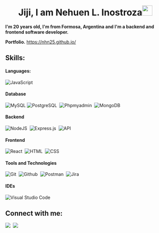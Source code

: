 
<h1 align="center">Jiji, I am <b>Nehuen L. Inostroza</b><img
src="https://github.com/blackcater/blackcater/raw/main/images/Hi.gif" height="32" /></h1>

**I'm 20 years old, I'm from Formosa, Argentina and I'm a backend and frontend software developer.**

**Portfolio.**<a> https://nhn25.github.io/</a> 


## **Skills:**

#### Languages:

![JavaScript](https://img.shields.io/badge/JavaScript-F7DF1E?style=for-the-badge&logo=javascript&logoColor=black)&nbsp;
#### Database

![MySQL](https://img.shields.io/badge/MySQL-00000F?style=for-the-badge&logo=mysql&logoColor=white)
![PostgreSQL](https://img.shields.io/badge/PostgreSQL-316192?style=for-the-badge&logo=postgresql&logoColor=white)&nbsp;
![Phpmyadmin](https://img.shields.io/badge/-Phpmyadmin-F89C0E?style=for-the-badge&logo=Phpmyadmin&logoColor=000)&nbsp;
![MongoDB](https://img.shields.io/badge/MongoDB-4EA94B?style=for-the-badge&logo=mongodb&logoColor=white)&nbsp;

#### Backend

![NodeJS](https://img.shields.io/badge/Node.js-43853D?style=for-the-badge&logo=node.js&logoColor=white)&nbsp; 
![Express.js](https://img.shields.io/badge/-ExpressJS-000?style=for-the-badge&logo=express)&nbsp;
![API](https://img.shields.io/badge/-API-000?style=for-the-badge&logo=fastapi)&nbsp;

#### Frontend
![React](https://img.shields.io/badge/-ReactJs-0077B5?style=for-the-badge&logo=React&logoColor=white)&nbsp;
![HTML](https://img.shields.io/badge/HTML5-E34F26?style=for-the-badge&logo=html5&logoColor=white)&nbsp;
![CSS](https://img.shields.io/badge/CSS-2965f1?&style=for-the-badge&logo=css3&logoColor=white)&nbsp;


#### Tools and Technologies
![Git](https://img.shields.io/badge/GIT-E44C30?style=for-the-badge&logo=git&logoColor=white)&nbsp;
![Github](https://img.shields.io/badge/github%20-%23121011.svg?&style=for-the-badge&logo=github&logoColor=white)&nbsp;
![Postman](https://img.shields.io/badge/-Postman-FF6C37?style=for-the-badge&logo=Postman&logoColor=white)&nbsp;
![Jira](https://img.shields.io/badge/-Jira-000?&style=for-the-badge&logo=Jira-Software&logoColor=0052CC)&nbsp; 

#### IDEs
![Visual Studio Code](https://img.shields.io/badge/Visual%20Studio%20Code-0078d7.svg?style=for-the-badge&logo=visual-studio-code&logoColor=white)&nbsp;



## Connect with me:

<p align = "center">

[<img src ="https://img.shields.io/badge/GMAIL-%23.svg?&style=for-the-badge&logo=gmail&logoColor=white%22&color=black">](mailto:nehuen.inos25@gmail.com)&nbsp;
[<img src="https://img.shields.io/badge/instagram-%2312100E.svg?&style=for-the-badge&logo=instagram&logoColor=white&color=black" />](https://www.instagram.com/nehuen_inos_25/)&nbsp;
</p>
